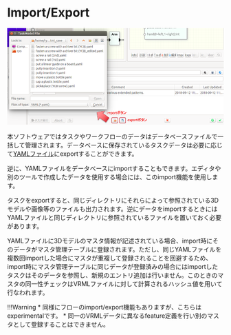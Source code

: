 # Import/Export

![importとexport](img/import_export.png "importとexport")

本ソフトウェアではタスクやワークフローのデータはデータベースファイルで一括して管理されます。データベースに保存されているタスクデータは必要に応じて[YAMLファイル](/task_design/#yaml_format)にexportすることができます。

逆に、YAMLファイルをデータベースにimportすることもできます。エディタや別のツールで作成したデータを使用する場合には、このimport機能を使用します。

タスクをexportすると、同じディレクトリにそれらによって参照されている3Dモデルや画像等のファイルも出力されます。逆にデータをimportするときにはYAMLファイルと同じディレクトリに参照されているファイルを置いておく必要があります。

YAMLファイルに3Dモデルのマスタ情報が記述されている場合、import時にそのデータがマスタ管理テーブルに登録されます。ただし、同じYAMLファイルを複数回importした場合にマスタが重複して登録されることを回避するため、import時にマスタ管理テーブルに同じデータが登録済みの場合にはimportしたタスクはそのデータを参照し、新規のエントリ追加は行いません。このときのマスタの同一性チェックはVRMLファイルに対して計算されるハッシュ値を用いて行なわれます。

!!!Warning
    * 同様にフローのimport/export機能もありますが、こちらはexperimentalです。
    * 同一のVRMLデータに異なるfeature定義を行い別のマスタとして登録することはできません。
